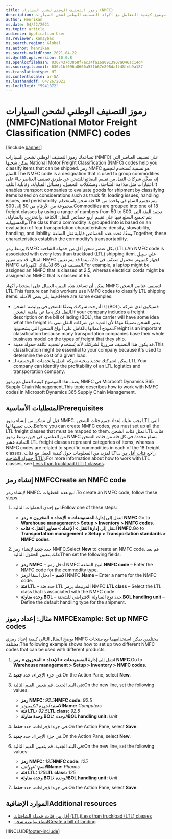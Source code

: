 ```yaml
---
title: رموز التصنيف الوطني لشحن السيارات (NMFC)
description: يصف هذا الموضوع كيفية التعامل مع أكواد التصنيف الوطني لشحن السيارات (NMFC) في Microsoft Dynamics 365 Supply Chain Management
author: Henrikan
ms.date: 04/22/2021
ms.topic: article
audience: Application User
ms.reviewer: kamaybac
ms.search.region: Global
ms.author: henrikan
ms.search.validFrom: 2021-04-22
ms.dyn365.ops.version: 10.0.8
ms.openlocfilehash: 0307437d3868f7ac34fa16a0913907a046ac14d4
ms.sourcegitcommit: 636c1bf096a8666a551b67e898da1f48feb9a187
ms.translationtype: HT
ms.contentlocale: ar-SA
ms.lasthandoff: 04/26/2021
ms.locfileid: "5941872"
---
```

# <a name="national-motor-freight-classification-nmfc-codes"></a><span data-ttu-id="dbecb-103">رموز التصنيف الوطني لشحن السيارات (NMFC)</span><span class="sxs-lookup"><span data-stu-id="dbecb-103">National Motor Freight Classification (NMFC) codes</span></span>

[!include [banner](../includes/banner.md)]

<span data-ttu-id="dbecb-104">تساعدك رموز التصنيف الوطني لشحن السيارات (NMFC) على تصنيف العناصر التي يمكن شحنها.</span><span class="sxs-lookup"><span data-stu-id="dbecb-104">National Motor Freight Classification (NMFC) codes help you classify items that can be shipped.</span></span> <span data-ttu-id="dbecb-105">رمز NMFC هو تسمية تُستخدم لتجميع السلع.</span><span class="sxs-lookup"><span data-stu-id="dbecb-105">The NMFC code is a designation that is used to group commodities.</span></span> <span data-ttu-id="dbecb-106">إنه يمكّن شركات النقل من تقييم البضائع للشحن عن طريق تصنيف العناصر بناءً على اعتبارات مثل ملاءمة الشاحنة، ومشكلات التحميل، ومسائل المناولة، وقابلية التلف.</span><span class="sxs-lookup"><span data-stu-id="dbecb-106">It enables transport companies to evaluate goods for shipment by classifying items based on considerations such as truck fit, loading issues, handling issues, and perishability.</span></span> <span data-ttu-id="dbecb-107">يتم تجميع السلع في واحدة من 18 فئة شحن باستخدام مجموعة من الأرقام من 50 إلى 500.</span><span class="sxs-lookup"><span data-stu-id="dbecb-107">Commodities are grouped into one of 18 freight classes by using a range of numbers from 50 to 500.</span></span> <span data-ttu-id="dbecb-108">تعتمد الفئة التي يتم تجميع السلع فيها على تقييم أربع خصائص للنقل: الكثافة، والتخزين، والمناولة، والمسؤولية.</span><span class="sxs-lookup"><span data-stu-id="dbecb-108">The class that a commodity is grouped into is based on an evaluation of four transportation characteristics: density, stowability, handling, and liability.</span></span> <span data-ttu-id="dbecb-109">ومعًا، تحدد هذه الخصائص قابلية نقل السلعة.</span><span class="sxs-lookup"><span data-stu-id="dbecb-109">Together, these characteristics establish the commodity's transportability.</span></span>

<span data-ttu-id="dbecb-110">يرتبط رمز NMFC بكل عنصر شحن أقل من حمولة الشاحنة (LTL).</span><span class="sxs-lookup"><span data-stu-id="dbecb-110">An NMFC code is associated with every less than truckload (LTL) shipping item.</span></span> <span data-ttu-id="dbecb-111">على سبيل المثال، قد يتم تعيين NMFC لجهاز كمبيوتر محمول مصنّف في 2.5، بينما قد يتم تعيين NMFC المصنف في 65 للأسلاك الكهربائية.</span><span class="sxs-lookup"><span data-stu-id="dbecb-111">For example, a laptop might be assigned an NMFC that is classed at 2.5, whereas electrical cords might be assigned an NMFC that is classed at 65.</span></span>

<span data-ttu-id="dbecb-112">يمكن أن تساعد هذه الميزة العمال على استخدام أكواد NMFC لتصنيف عناصر الشحن LTL.</span><span class="sxs-lookup"><span data-stu-id="dbecb-112">This feature can help workers use NMFC codes to classify LTL shipping items.</span></span> <span data-ttu-id="dbecb-113">فيما يلي بعض الأمثلة:</span><span class="sxs-lookup"><span data-stu-id="dbecb-113">Here are some examples:</span></span>

- <span data-ttu-id="dbecb-114">إذا أدرجت شركتك وصفًا للشحن في بوليصة الشحن (BOL)، فسيكون لدى شركة النقل فكرة ما عن ماهية الشحن.</span><span class="sxs-lookup"><span data-stu-id="dbecb-114">If your company includes a freight description on the bill of lading (BOL), the carrier will have some idea what the freight is.</span></span> <span data-ttu-id="dbecb-115">يعتبر الشحن تصنيفًا مهمًا لأن العديد من شركات النقل تبني نموذج أعمالها بالكامل على أنواع الشحن التي يشحنونها.</span><span class="sxs-lookup"><span data-stu-id="dbecb-115">Freight is an important classification because many transportation companies base their whole business model on the types of freight that they ship.</span></span>
- <span data-ttu-id="dbecb-116">قد يكون هذا التصنيف ضروريًا لشركتك لأنه يُستخدم لتحديد تكلفة حمولة معينة.</span><span class="sxs-lookup"><span data-stu-id="dbecb-116">This classification might be essential to your company because it's used to determine the cost of a given load.</span></span>
- <span data-ttu-id="dbecb-117">يمكن لشركتك تحديد ربحية شركة النقل والخدمات اللوجستية لـ LTL.</span><span class="sxs-lookup"><span data-stu-id="dbecb-117">Your company can identify the profitability of an LTL logistics and transportation company.</span></span>

<span data-ttu-id="dbecb-118">يصف هذا الموضوع كيفية العمل مع رموز NMFC في Microsoft Dynamics 365 Supply Chain Management.</span><span class="sxs-lookup"><span data-stu-id="dbecb-118">This topic describes how to work with NMFC codes in Microsoft Dynamics 365 Supply Chain Management.</span></span>

## <a name="prerequisites"></a><span data-ttu-id="dbecb-119">المتطلبات الأساسية</span><span class="sxs-lookup"><span data-stu-id="dbecb-119">Prerequisites</span></span>

<span data-ttu-id="dbecb-120">قبل أن تتمكن من إنشاء رموز NMFC، يجب عليك إعداد جميع فئات الشحن LTL التي يجب تعيينها لها.</span><span class="sxs-lookup"><span data-stu-id="dbecb-120">Before you can create NMFC codes, you must set up all the LTL freight classes that must be mapped to them.</span></span> <span data-ttu-id="dbecb-121">تمثل فئات الشحن LTL فئات من العناصر، في حين ترتبط رموز NMFC بسلع محددة في كل فئة من فئات الشحن الثمانية عشر.</span><span class="sxs-lookup"><span data-stu-id="dbecb-121">LTL freight classes represent categories of items, whereas NMFC codes are related to specific commodities in each of the 18 freight classes.</span></span> <span data-ttu-id="dbecb-122">لمزيد من المعلومات حول كيفية العمل مع فئات LTL، راجع [فئات أقل من حمولة الشاحنة (LTL)](ltl-class.md).</span><span class="sxs-lookup"><span data-stu-id="dbecb-122">For more information about how to work with LTL classes, see [Less than truckload (LTL) classes](ltl-class.md).</span></span>

## <a name="create-an-nmfc-code"></a><span data-ttu-id="dbecb-123">إنشاء رمز NMFC</span><span class="sxs-lookup"><span data-stu-id="dbecb-123">Create an NMFC code</span></span>

<span data-ttu-id="dbecb-124">لإنشاء رمز NMFC، اتبع هذه الخطوات.</span><span class="sxs-lookup"><span data-stu-id="dbecb-124">To create an NMFC code, follow these steps.</span></span>

1. <span data-ttu-id="dbecb-125">اتبع إحدى الخطوات التالية:</span><span class="sxs-lookup"><span data-stu-id="dbecb-125">Follow one of these steps:</span></span>

    - <span data-ttu-id="dbecb-126">انتقل إلى **إدارة المستودعات \> الإعداد \> المخزون \> رمز NMFC**.</span><span class="sxs-lookup"><span data-stu-id="dbecb-126">Go to **Warehouse management \> Setup \> Inventory \> NMFC codes**.</span></span>
    - <span data-ttu-id="dbecb-127">انتقل إلى **إدارة النقل \> الإعداد \> معايير النقل \> فئات NMFC**.</span><span class="sxs-lookup"><span data-stu-id="dbecb-127">Go to **Transportation management \> Setup \> Transportation standards \> NMFC codes**.</span></span>

1. <span data-ttu-id="dbecb-128">حدد **جديد** لإنشاء رمز NMFC.</span><span class="sxs-lookup"><span data-stu-id="dbecb-128">Select **New** to create an NMFC code.</span></span> <span data-ttu-id="dbecb-129">قم بعد ذلك بتعيين الحقول التالية:</span><span class="sxs-lookup"><span data-stu-id="dbecb-129">Then set the following fields:</span></span>

    - <span data-ttu-id="dbecb-130">**رمز NMFC** – أدخل رمز NMFC لنوع السلعة.</span><span class="sxs-lookup"><span data-stu-id="dbecb-130">**NMFC code** – Enter the NMFC code for the commodity type.</span></span>
    - <span data-ttu-id="dbecb-131">**الاسم** – أدخل اسمًا لرمز NMFC.</span><span class="sxs-lookup"><span data-stu-id="dbecb-131">**Name** – Enter a name for the NMFC code.</span></span>
    - <span data-ttu-id="dbecb-132">**فئة LTL** – حدد فئة LTL المرتبطة برمز NMFC.</span><span class="sxs-lookup"><span data-stu-id="dbecb-132">**LTL class** – Select the LTL class that is associated with the NMFC code.</span></span>
    - <span data-ttu-id="dbecb-133">**وحدة مناولة BOL** – حدد نوع المناولة الافتراضي للشحنة.</span><span class="sxs-lookup"><span data-stu-id="dbecb-133">**BOL handling unit** – Define the default handling type for the shipment.</span></span>

## <a name="example-set-up-nmfc-codes"></a><span data-ttu-id="dbecb-134">مثال: إعداد رموز NMFC</span><span class="sxs-lookup"><span data-stu-id="dbecb-134">Example: Set up NMFC codes</span></span>

<span data-ttu-id="dbecb-135">يوضح المثال التالي كيفية إعداد رمزي NMFC مختلفين يمكن استخدامهما مع منتجات مختلفة.</span><span class="sxs-lookup"><span data-stu-id="dbecb-135">The following example shows how to set up two different NMFC codes that can be used with different products.</span></span>

1. <span data-ttu-id="dbecb-136">انتقل إلى **إدارة المستودعات \> الإعداد \> المخزون \> رمز NMFC**.</span><span class="sxs-lookup"><span data-stu-id="dbecb-136">Go to **Warehouse management \> Setup \> Inventory \> NMFC codes**.</span></span>
1. <span data-ttu-id="dbecb-137">في جزء الإجراء، حدد **جديد**.</span><span class="sxs-lookup"><span data-stu-id="dbecb-137">On the Action Pane, select **New**.</span></span>
1. <span data-ttu-id="dbecb-138">في البند الجديد، قم بتعيين القيم التالية:</span><span class="sxs-lookup"><span data-stu-id="dbecb-138">On the new line, set the following values:</span></span>

    - <span data-ttu-id="dbecb-139">**رمز NMFC:** *92.5*</span><span class="sxs-lookup"><span data-stu-id="dbecb-139">**NMFC code:** *92.5*</span></span>
    - <span data-ttu-id="dbecb-140">**الاسم:** *أجهزة الكمبيوتر*</span><span class="sxs-lookup"><span data-stu-id="dbecb-140">**Name:** *Computers*</span></span>
    - <span data-ttu-id="dbecb-141">**فئة LTL:** *92.5*</span><span class="sxs-lookup"><span data-stu-id="dbecb-141">**LTL class:** *92.5*</span></span>
    - <span data-ttu-id="dbecb-142">**وحدة مناولة BOL:** *الوحدة*</span><span class="sxs-lookup"><span data-stu-id="dbecb-142">**BOL handling unit:** *Unit*</span></span>

1. <span data-ttu-id="dbecb-143">في جزء الإجراءات، حدد **حفظ**.</span><span class="sxs-lookup"><span data-stu-id="dbecb-143">On the Action Pane, select **Save**.</span></span>
1. <span data-ttu-id="dbecb-144">في جزء الإجراء، حدد **جديد**.</span><span class="sxs-lookup"><span data-stu-id="dbecb-144">On the Action Pane, select **New**.</span></span>
1. <span data-ttu-id="dbecb-145">في البند الجديد، قم بتعيين القيم التالية:</span><span class="sxs-lookup"><span data-stu-id="dbecb-145">On the new line, set the following values:</span></span>

    - <span data-ttu-id="dbecb-146">**رمز NMFC:** *125*</span><span class="sxs-lookup"><span data-stu-id="dbecb-146">**NMFC code:** *125*</span></span>
    - <span data-ttu-id="dbecb-147">**الاسم:** *الهواتف*</span><span class="sxs-lookup"><span data-stu-id="dbecb-147">**Name:** *Phones*</span></span>
    - <span data-ttu-id="dbecb-148">**فئة LTL:** *125*</span><span class="sxs-lookup"><span data-stu-id="dbecb-148">**LTL class:** *125*</span></span>
    - <span data-ttu-id="dbecb-149">**وحدة مناولة BOL:** *الوحدة*</span><span class="sxs-lookup"><span data-stu-id="dbecb-149">**BOL handling unit:** *Unit*</span></span>

1. <span data-ttu-id="dbecb-150">في جزء الإجراءات، حدد **حفظ**.</span><span class="sxs-lookup"><span data-stu-id="dbecb-150">On the Action Pane, select **Save**.</span></span>

## <a name="additional-resources"></a><span data-ttu-id="dbecb-151">الموارد الإضافية</span><span class="sxs-lookup"><span data-stu-id="dbecb-151">Additional resources</span></span>

- [<span data-ttu-id="dbecb-152">أقل من فئات حمولة الشاحنات (LTL)</span><span class="sxs-lookup"><span data-stu-id="dbecb-152">Less than truckload (LTL) classes</span></span>](ltl-class.md)
- [<span data-ttu-id="dbecb-153">إنشاء بوليصة شحن</span><span class="sxs-lookup"><span data-stu-id="dbecb-153">Create a bill of landing</span></span>](create-bill-of-lading.md)

[!INCLUDE[footer-include](../../includes/footer-banner.md)]
